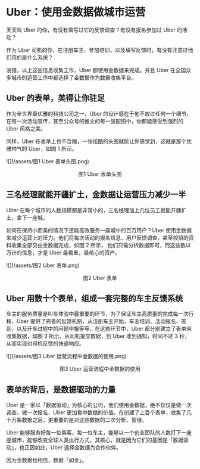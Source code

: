 # Uber：使用金数据做城市运营

天天叫 Uber 的你，有没有填写过它的反馈调查？有没有报名参加过 Uber 的活动？

作为 Uber 司机的你，在注册车主、参加培训，以及填写反馈时，有没有注意过他们用的是什么系统？

没错，以上这些信息收集工作，Uber 都使用金数据来完成。并且 Uber 在全国众多城市的运营工作中都选择了金数据作为数据收集平台。

## Uber 的表单，美得让你驻足

作为全世界最优雅的科技公司之一，Uber 的设计感在于他不放过任何一个细节，在每一次活动宣传，甚至公众号的推文的每一张配图中，你都能感受到强烈的 Uber 风格之美。

同样，Uber 在表单上也不含糊，一张炫酷的头图就能让你感觉到，这就是那个优雅帅气的 Uber，如图 1 所示。

![](/assets/图1 Uber 表单头图.png)

<center>图1 Uber 表单头图</center>

## 三名经理就能开疆扩土，金数据让运营压力减少一半

Uber 在每个城市的人数规模都是非常小的，三名经理加上几位员工就能开疆扩土，拿下一座城。

如何在保持小而美的情况下还能高效服务一座城中的百万用户？Uber 使用金数据来减少运营上的压力。他们将每次活动的报名信息、用户反馈调查，甚至校招的资料收集全部交由金数据完成，如图 2 所示， 他们只需分析数据即可，而这些数以万计的信息，才是 Uber 最看重，最核心的资产。

![](/assets/图2 Uber 表单.png)

<center>图2 Uber 表单</center>

## Uber 用数十个表单，组成一套完整的车主反馈系统

车主的服务质量是叫车体验中最重要的环节，为了保证车主高质量的完成每一次行程，Uber 提供了完善的反馈机制，从注册车主开始，车主培训、活动报名、签到，以及开车过程中的问题申报等等，在这些环节中，Uber 都分别建立了表单来收集数据，如图 3 所示。从司机提交数据，到 Uber 收到通知，时间不过 3 秒，从而实现对司机反馈的快速响应。

![](/assets/图3 Uber 运营流程中金数据的使用.png)

<center>图3 Uber 运营流程中金数据的使用</center>

## 表单的背后，是数据驱动的力量

Uber 是一家以「数据驱动」为核心的公司，他们使用金数据，绝不仅仅是做一次调查、做一次报名，Uber 更加看中数据的价值。在创建了上百个表单，收集了几十万条数据之后，更重要的是对这些数据的二次分析、管理。

Uber 能够服务好每一位乘客，每一位车主，能够以一个创业团队的人数打下一座座城市，能够改变全球人类出行方式，其核心，就是因为它们的基因是「数据驱动」，也正因如此，Uber 选择金数据为合作伙伴。

因为金数据也相信，数据「如金」。

